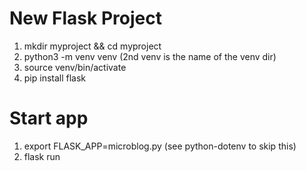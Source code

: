 # New Flask Project
1. mkdir myproject && cd myproject
2. python3 -m venv venv (2nd venv is the name of the venv dir)
3. source venv/bin/activate
4. pip install flask


# Start app
1. export FLASK_APP=microblog.py (see python-dotenv to skip this)
2. flask run